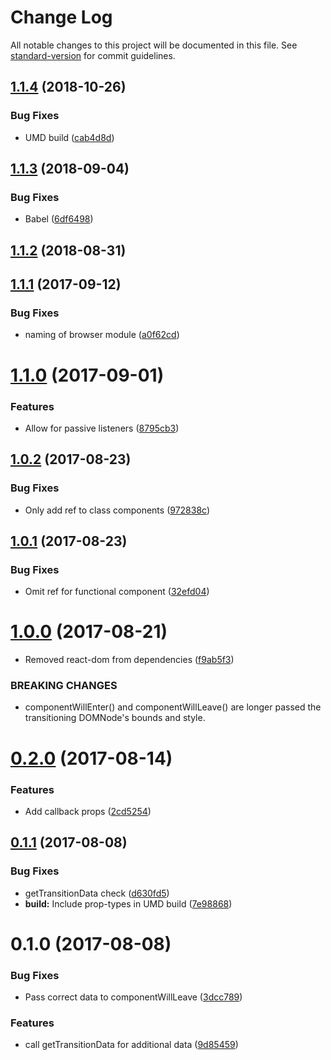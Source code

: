 # Change Log

All notable changes to this project will be documented in this file. See [standard-version](https://github.com/conventional-changelog/standard-version) for commit guidelines.

<a name="1.1.4"></a>
## [1.1.4](https://github.com/onnovisser/react-connected-transition/compare/v1.1.3...v1.1.4) (2018-10-26)


### Bug Fixes

* UMD build ([cab4d8d](https://github.com/onnovisser/react-connected-transition/commit/cab4d8d))



<a name="1.1.3"></a>
## [1.1.3](https://github.com/onnovisser/react-connected-transition/compare/v1.1.2...v1.1.3) (2018-09-04)


### Bug Fixes

* Babel ([6df6498](https://github.com/onnovisser/react-connected-transition/commit/6df6498))



<a name="1.1.2"></a>
## [1.1.2](https://github.com/onnovisser/react-connected-transition/compare/v1.1.1...v1.1.2) (2018-08-31)



<a name="1.1.1"></a>
## [1.1.1](https://github.com/onnovisser/react-connected-transition/compare/v1.1.0...v1.1.1) (2017-09-12)


### Bug Fixes

* naming of browser module ([a0f62cd](https://github.com/onnovisser/react-connected-transition/commit/a0f62cd))



<a name="1.1.0"></a>
# [1.1.0](https://github.com/onnovisser/react-connected-transition/compare/v1.0.2...v1.1.0) (2017-09-01)


### Features

* Allow for passive listeners ([8795cb3](https://github.com/onnovisser/react-connected-transition/commit/8795cb3))



<a name="1.0.2"></a>
## [1.0.2](https://github.com/onnovisser/react-connected-transition/compare/v1.0.1...v1.0.2) (2017-08-23)


### Bug Fixes

* Only add ref to class components ([972838c](https://github.com/onnovisser/react-connected-transition/commit/972838c))



<a name="1.0.1"></a>
## [1.0.1](https://github.com/onnovisser/react-connected-transition/compare/v1.0.0...v1.0.1) (2017-08-23)


### Bug Fixes

* Omit ref for functional component ([32efd04](https://github.com/onnovisser/react-connected-transition/commit/32efd04))



<a name="1.0.0"></a>
# [1.0.0](https://github.com/onnovisser/react-connected-transition/compare/v0.2.0...v1.0.0) (2017-08-21)


* Removed react-dom from dependencies ([f9ab5f3](https://github.com/onnovisser/react-connected-transition/commit/f9ab5f3))


### BREAKING CHANGES

* componentWillEnter() and componentWillLeave() are longer passed the transitioning DOMNode's bounds and style.



<a name="0.2.0"></a>
# [0.2.0](https://github.com/onnovisser/react-connected-transition/compare/v0.1.1...v0.2.0) (2017-08-14)


### Features

* Add callback props ([2cd5254](https://github.com/onnovisser/react-connected-transition/commit/2cd5254))



<a name="0.1.1"></a>
## [0.1.1](https://github.com/onnovisser/react-connected-transition/compare/v0.1.0...v0.1.1) (2017-08-08)


### Bug Fixes

* getTransitionData check ([d630fd5](https://github.com/onnovisser/react-connected-transition/commit/d630fd5))
* **build:** Include prop-types in UMD build ([7e98868](https://github.com/onnovisser/react-connected-transition/commit/7e98868))



<a name="0.1.0"></a>
# 0.1.0 (2017-08-08)


### Bug Fixes

* Pass correct data to componentWillLeave ([3dcc789](https://github.com/onnovisser/react-connected-transition/commit/3dcc789))


### Features

* call getTransitionData for additional data ([9d85459](https://github.com/onnovisser/react-connected-transition/commit/9d85459))
